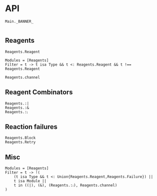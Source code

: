 # API

```@eval
Main._BANNER_
```

```@index
```

## Reagents

```@docs
Reagents.Reagent
```

```@autodocs
Modules = [Reagents]
Filter = t -> t isa Type && t <: Reagents.Reagent && t !== Reagents.Reagent
```

```@docs
Reagents.channel
```

## Reagent Combinators

```@docs
Reagents.:|
Reagents.:&
Reagents.:⨟
```

## Reaction failures

```@docs
Reagents.Block
Reagents.Retry
```

## Misc

```@autodocs
Modules = [Reagents]
Filter = t -> !(
    (t isa Type && t <: Union{Reagents.Reagent,Reagents.Failure}) ||
    t isa Module ||
    t in ((|), (&), (Reagents.:⨟), Reagents.channel)
)
```
